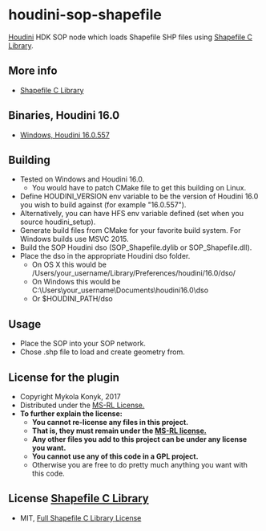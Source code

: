 # houdini-sop-shapefile

[Houdini](http://www.sidefx.com/index.php) HDK SOP node which loads Shapefile SHP files using [Shapefile C Library](http://shapelib.maptools.org).

## More info
* [Shapefile C Library](http://shapelib.maptools.org)

## Binaries, Houdini 16.0
* [Windows, Houdini 16.0.557]() 

## Building

* Tested on Windows and Houdini 16.0.
  * You would have to patch CMake file to get this building on Linux.
* Define HOUDINI_VERSION env variable to be the version of Houdini 16.0 you wish to build against (for example "16.0.557").
* Alternatively, you can have HFS env variable defined (set when you source houdini_setup).
* Generate build files from CMake for your favorite build system. For Windows builds use MSVC 2015.
* Build the SOP Houdini dso (SOP_Shapefile.dylib or SOP_Shapefile.dll).
* Place the dso in the appropriate Houdini dso folder.
  * On OS X this would be /Users/your_username/Library/Preferences/houdini/16.0/dso/
  * On Windows this would be C:\Users\your_username\Documents\houdini16.0\dso
  * Or $HOUDINI_PATH/dso

## Usage

* Place the SOP into your SOP network.
* Chose .shp file to load and create geometry from.

## License for the plugin

* Copyright Mykola Konyk, 2017
* Distributed under the [MS-RL License.](http://opensource.org/licenses/MS-RL)
* **To further explain the license:**
  * **You cannot re-license any files in this project.**
  * **That is, they must remain under the [MS-RL license.](http://opensource.org/licenses/MS-RL)**
  * **Any other files you add to this project can be under any license you want.**
  * **You cannot use any of this code in a GPL project.**
  * Otherwise you are free to do pretty much anything you want with this code.
  
## License [Shapefile C Library](http://shapelib.maptools.org)
* MIT, [Full Shapefile C Library License](http://shapelib.maptools.org/license.html)
